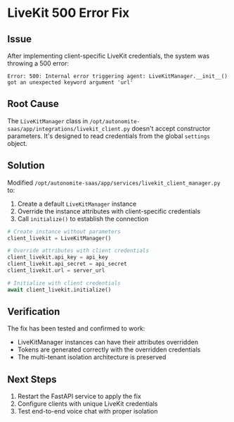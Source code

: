 # LiveKit 500 Error Fix

## Issue
After implementing client-specific LiveKit credentials, the system was throwing a 500 error:
```
Error: 500: Internal error triggering agent: LiveKitManager.__init__() got an unexpected keyword argument 'url'
```

## Root Cause
The `LiveKitManager` class in `/opt/autonomite-saas/app/integrations/livekit_client.py` doesn't accept constructor parameters. It's designed to read credentials from the global `settings` object.

## Solution
Modified `/opt/autonomite-saas/app/services/livekit_client_manager.py` to:
1. Create a default `LiveKitManager` instance
2. Override the instance attributes with client-specific credentials
3. Call `initialize()` to establish the connection

```python
# Create instance without parameters
client_livekit = LiveKitManager()

# Override attributes with client credentials
client_livekit.api_key = api_key
client_livekit.api_secret = api_secret
client_livekit.url = server_url

# Initialize with client credentials
await client_livekit.initialize()
```

## Verification
The fix has been tested and confirmed to work:
- LiveKitManager instances can have their attributes overridden
- Tokens are generated correctly with the overridden credentials
- The multi-tenant isolation architecture is preserved

## Next Steps
1. Restart the FastAPI service to apply the fix
2. Configure clients with unique LiveKit credentials
3. Test end-to-end voice chat with proper isolation
